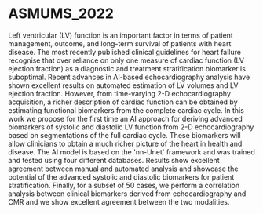 # ASMUMS_2022

Left ventricular (LV) function is an important factor in terms of patient management, outcome, and long-term survival of patients with heart disease. The most recently published clinical guidelines for heart failure recognise that over reliance on only one measure of cardiac function (LV ejection fraction) as a diagnostic and treatment stratification biomarker is suboptimal. Recent advances in AI-based echocardiography analysis have shown excellent results on automated estimation of LV volumes and LV ejection fraction. However, from time-varying 2-D echocardiography acquisition, a richer description of cardiac function can be obtained by estimating functional biomarkers from the complete cardiac cycle. In this work we propose for the first time an AI approach for deriving advanced biomarkers of systolic and diastolic LV function from 2-D echocardiography based on segmentations of the full cardiac cycle. These biomarkers will allow clinicians to obtain a much richer picture of the heart in health and disease. The AI model is based on the 'nn-Unet' framework and was trained and tested using four different databases. Results show excellent agreement between manual and automated analysis and showcase the potential of the advanced systolic and diastolic biomarkers for patient stratification. Finally, for a subset of 50 cases, we perform a correlation analysis between clinical biomarkers derived from echocardiography and CMR and we show excellent agreement between the two modalities. 
